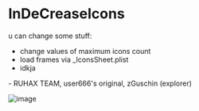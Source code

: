 # InDeCreaseIcons
 u can change some stuff:
 * change values of maximum icons count
 * load frames via _IconsSheet.plist
 * idkja

\- RUHAX TEAM, user666's original, zGuschin (explorer)

![image](https://github.com/user95401/InDeCreaseIcons/assets/90561697/20b80fff-84d1-49d9-ab85-2f5bb5629ada)
